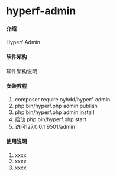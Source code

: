 # hyperf-admin

#### 介绍
Hyperf Admin

#### 软件架构
软件架构说明


#### 安装教程

1.  composer require oyhdd/hyperf-admin
2.  php bin/hyperf.php admin:publish
3.  php bin/hyperf.php admin:install
4.  启动 php bin/hyperf.php start
5.  访问127.0.0.1:9501/admin

#### 使用说明

1.  xxxx
2.  xxxx
3.  xxxx


